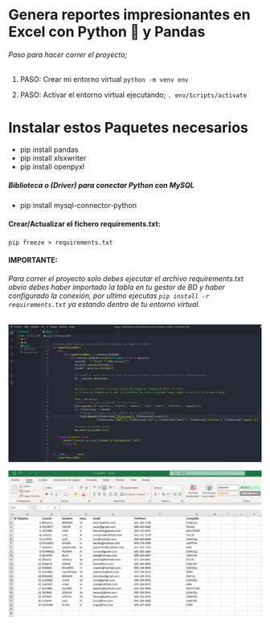 # Genera reportes impresionantes en Excel con Python 🐍 y Pandas

###### Paso para hacer correr el proyecto;

1. PASO: Crear mi entorno virtual
   `python -m venv env `

2. PASO: Activar el entorno virtual ejecutando;
   `. env/Scripts/activate`

# Instalar estos Paquetes necesarios

- pip install pandas
- pip install xlsxwriter
- pip install openpyxl

##### Biblioteca o (Driver) para conectar Python con MySQL

- pip install mysql-connector-python

#### Crear/Actualizar el fichero requirements.txt:

`pip freeze > requirements.txt`

#### IMPORTANTE:

###### Para correr el proyecto solo debes ejecutar el archivo requirements.txt obvio debes haber importado la tabla en tu gestor de BD y haber configurado la conexión, por ultimo ejecutas `pip install -r requirements.txt` ya estando dentro de tu entorno virtual.

![](https://raw.githubusercontent.com/urian121/imagenes-proyectos-github/master/portada_excel_panda_2.PNG)

![](https://raw.githubusercontent.com/urian121/imagenes-proyectos-github/master/portada_excel_con_python_panda.png)
